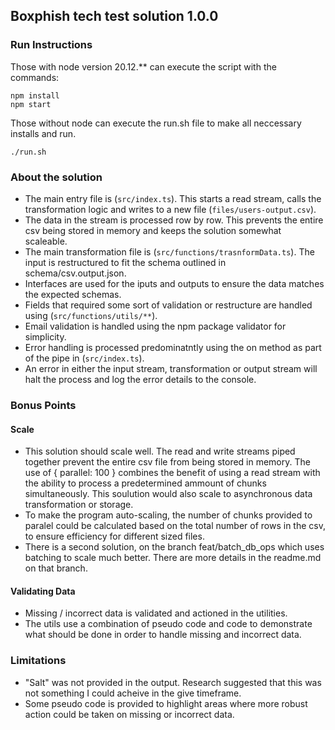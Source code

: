 ## Boxphish tech test solution 1.0.0

### Run Instructions

Those with node version 20.12.\*\* can execute the script with the commands:

```
npm install
npm start

```

Those without node can execute the run.sh file to make all neccessary installs and run.

```
./run.sh

```

### About the solution

- The main entry file is (`src/index.ts`). This starts a read stream, calls the transformation logic and writes to a new file (`files/users-output.csv`).
- The data in the stream is processed row by row. This prevents the entire csv being stored in memory and keeps the solution somewhat scaleable.
- The main transformation file is (`src/functions/trasnformData.ts`). The input is restructured to fit the schema outlined in schema/csv.output.json.
- Interfaces are used for the iputs and outputs to ensure the data matches the expected schemas.
- Fields that required some sort of validation or restructure are handled using (`src/functions/utils/**`).
- Email validation is handled using the npm package validator for simplicity.
- Error handling is processed predominatntly using the on method as part of the pipe in (`src/index.ts`).
- An error in either the input stream, transformation or output stream will halt the process and log the error details to the console.

### Bonus Points

#### Scale

- This solution should scale well. The read and write streams piped together prevent the entire csv file from being stored in memory. The use of { parallel: 100 } combines the benefit of using a read stream with the ability to process a predetermined ammount of chunks simultaneously. This soulution would also scale to asynchronous data transformation or storage.
- To make the program auto-scaling, the number of chunks provided to paralel could be calculated based on the total number of rows in the csv, to ensure efficiency for different sized files.
- There is a second solution, on the branch feat/batch_db_ops which uses batching to scale much better. There are more details in the readme.md on that branch.

#### Validating Data

- Missing / incorrect data is validated and actioned in the utilities.
- The utils use a combination of pseudo code and code to demonstrate what should be done in order to handle missing and incorrect data.

### Limitations

- "Salt" was not provided in the output. Research suggested that this was not something I could acheive in the give timeframe.
- Some pseudo code is provided to highlight areas where more robust action could be taken on missing or incorrect data.
